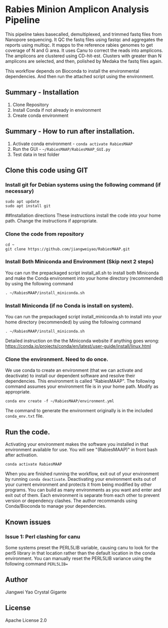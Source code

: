# Rabies Minion Amplicon Analysis Pipeline 

This pipeline takes basecalled, demultiplexed, and trimmed fastq files from Nanopore sequencing.
It QC the fastq files using fastqc and aggregates the reports using multiqc.
It mapps to the reference rabies genomes to get coverage of N and G area.
It uses Canu to correct the reads into amplicons.
The amplicons are clustered using CD-hit-est. 
Clusters with greater than N amplicons are selected, and
then, polished by Medaka the fastq files again.

This workflow depends on Bioconda to install the environmental dependencies.
And then run the attached script using the environment.

## Summary - Installation 
1. Clone Repository 
2. Install Conda if not already in environment
3. Create conda environment

## Summary - How to run after installation.
1. Activate conda environment - `conda activate RabiesMAAP`
2. Run the GUI - `~/RabiesMAAP/RabiesMAAP_GUI.py`
4. Test data in test folder

## Clone this code using GIT

### Install git for Debian systems using the following command (if necessary)
```
sudo apt update
sudo apt install git
```

##Installation directions 
These instructions install the code into your home path. Change the instructions if appropriate. 

### Clone the code from repository
```
cd ~
git clone https://github.com/jiangweiyao/RabiesMAAP.git
```

### Install Both Miniconda and Environment (Skip next 2 steps)
You can run the prepackaged script install_all.sh to install both Miniconda and make the Conda environment into your home directory (recommended) by using the following command
```
. ~/RabiesMAAP/install_miniconda.sh
```


### Install Miniconda (if no Conda is install on system). 
You can run the prepackaged script install_miniconda.sh to install into your home directory (recommended) by using the following command
```
. ~/RabiesMAAP/install_miniconda.sh
```

Detailed instruction on the the Miniconda website if anything goes wrong:
https://conda.io/projects/conda/en/latest/user-guide/install/linux.html

### Clone the environment. Need to do once.

We use conda to create an environment (that we can activate and deactivate) to install our dependent software and resolve their dependencies. This environment is called "RabiesMAAP". The following command assumes your environment file is in your home path. Modify as appropriate.

```
conda env create -f ~/RabiesMAAP/environment.yml
```

The command to generate the environment originally is in the included `conda_env.txt` file. 

## Run the code.

Activating your environment makes the software you installed in that environment available for use. You will see "(RabiesMAAP)" in front bash after activation.
```
conda activate RabiesMAAP
```

When you are finished running the workflow, exit out of your environment by running `conda deactivate`. Deactivating your environment exits out of your current environment and protects it from being modified by other programs. You can build as many environments as you want and enter and exit out of them. Each environment is separate from each other to prevent version or dependency clashes. The author recommands using Conda/Bioconda to manage your dependencies.

## Known issues
### Issue 1: Perl clashing for canu
Some systems preset the PERL5LIB variable, causing canu to look for the perl5 library in that location rather than the default location in the conda environment. You can manually reset the PERL5LIB variance using the following command
`PERL5LIB=`

## Author
Jiangwei Yao
Crystal Gigante

## License 
Apache License 2.0
